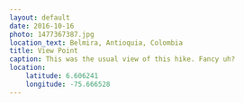 ```yaml
---
layout: default
date: 2016-10-16
photo: 1477367387.jpg
location_text: Belmira, Antioquia, Colombia
title: View Point
caption: This was the usual view of this hike. Fancy uh?
location:
    latitude: 6.606241
    longitude: -75.666528
---
```

